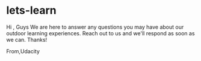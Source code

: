 # lets-learn

Hi , Guys
We are here to answer any questions you may have about our outdoor learning experiences. Reach out to us and we'll respond as soon as we can. Thanks!

From,Udacity
